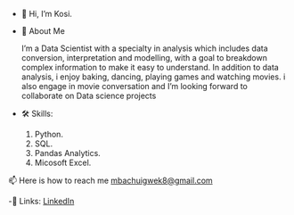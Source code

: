 - 👋 Hi, I’m Kosi.
- 👀 About Me
    
    I’m a Data Scientist with a specialty in analysis which includes data conversion, interpretation and modelling, with a goal to breakdown complex information to make it easy to understand.
    In addition to data analysis, i enjoy baking, dancing, playing games and watching movies. i also engage in movie conversation and I’m looking forward to collaborate on Data science projects
- 🛠 Skills:
    1. Python.
    2. SQL.
    3. Pandas Analytics. 
    4. Micosoft Excel.



📫 Here is how to reach me mbachuigwek8@gmail.com

-🔗 Links:
       [LinkedIn](https://www.linkedin.com/in/kosisochukwu-mbachu-igwe-945b541a8)


<!---
MsKohcee/MsKohcee is a ✨ special ✨ repository because its `README.md` (this file) appears on your GitHub profile.
You can click the Preview link to take a look at your changes.
--->
